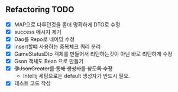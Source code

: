 ## Refactoring TODO

- [x] MAP으로 다루던것을 좀더 명확하게 DTO로 수정
- [x] success 메시지 제거
- [x] Dao를 Repo로 네이밍 수정
- [x] insert할떄 사용하는 중복체크 쿼리 분리
- [x] GameStatusDto 객체를 만들어서 리턴하는것이 아닌 바로 리턴하게 수정
- [x] Gson 객체도 Bean 으로 만들기
- [x] ~~@JsonCreator를 통해 생성자를 찾도록 수정~~
  - Intellij 세팅으로는 default 생성자가 반드시 필요.
- [x] 테스트 코드 작성